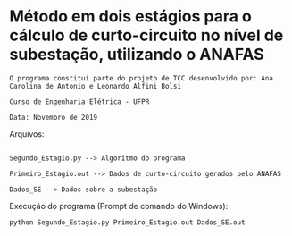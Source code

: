 # Método em dois estágios para o cálculo de curto-circuito no nível de subestação, utilizando o ANAFAS

```
O programa constitui parte do projeto de TCC desenvolvido por: Ana Carolina de Antonio e Leonardo Alfini Bolsi

Curso de Engenharia Elétrica - UFPR

Data: Novembro de 2019

```

Arquivos:

```

Segundo_Estagio.py --> Algoritmo do programa

Primeiro_Estagio.out --> Dados de curto-circuito gerados pelo ANAFAS

Dados_SE --> Dados sobre a subestação

```

Execução do programa (Prompt de comando do Windows):

```
python Segundo_Estagio.py Primeiro_Estagio.out Dados_SE.out
```
